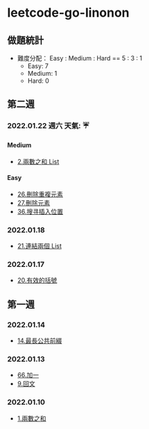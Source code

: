 # leetcode-go-linonon

## 做題統計
- 難度分配： Easy : Medium : Hard == 5 : 3 : 1
    - Easy: 7
    - Medium: 1
    - Hard: 0
## 第二週
### 2022.01.22 週六 天氣: :umbrella: 
#### Medium
- [2.兩數之和 List](/code/linked-list/0002-addTwoNumbers/README.md) 
#### Easy
- [26.刪除重複元素](/code/array/0026-removeDuplicates/README.md)
- [27.刪除元素](code/array/0027-removeElement/README.md)
- [36.搜寻插入位置](/code/array/0035-searchInsert/README.md) 

### 2022.01.18
- [21.連結兩個 List](/code/linked-list/0021-mergeTwoLists/README.md)

### 2022.01.17
- [20.有效的括號](code/string/0020-isValidKuoHao/README.md)

## 第一週

### 2022.01.14
- [14.最長公共前綴](/code/string/0014-longestCommonPrefix/README.md)

### 2022.01.13
- [66.加一](/code/array/0066-plusOne/README.md)
- [9.回文](code/math/0009-isPalindrome/README.md)

### 2022.01.10
- [1.兩數之和](/code/array/0001-twoSum/README.md)
